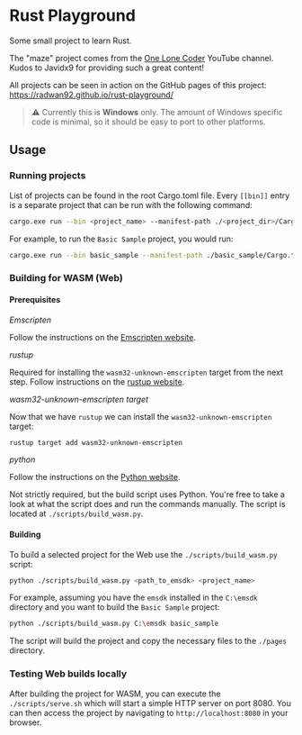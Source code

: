 # Rust Playground

Some small project to learn Rust.

The "maze" project comes from the [One Lone Coder](https://www.youtube.com/@javidx9) YouTube channel.
Kudos to Javidx9 for providing such a great content!

All projects can be seen in action on the GitHub pages of this project:
https://radwan92.github.io/rust-playground/

> :warning: Currently this is **Windows** only.
> The amount of Windows specific code is minimal, so it should be easy to port to other platforms.

## Usage

### Running projects

List of projects can be found in the root Cargo.toml file.
Every `[[bin]]` entry is a separate project that can be run with the following command:

```bash
cargo.exe run --bin <project_name> --manifest-path ./<project_dir>/Cargo.toml
```

For example, to run the `Basic Sample` project, you would run:

```bash
cargo.exe run --bin basic_sample --manifest-path ./basic_sample/Cargo.toml
```

### Building for WASM (Web)

#### Prerequisites

_Emscripten_

Follow the instructions on the [Emscripten website](https://emscripten.org/docs/getting_started/downloads.html).

_rustup_

Required for installing the `wasm32-unknown-emscripten` target from the next step.
Follow instructions on the [rustup website](https://rustup.rs).

_wasm32-unknown-emscripten target_

Now that we have `rustup` we can install the `wasm32-unknown-emscripten` target:

```bash
rustup target add wasm32-unknown-emscripten
```

_python_

Follow the instructions on the [Python website](https://www.python.org/downloads).

Not strictly required, but the build script uses Python.
You're free to take a look at what the script does and run the commands manually.
The script is located at `./scripts/build_wasm.py`.

#### Building

To build a selected project for the Web use the `./scripts/build_wasm.py` script:

```bash
python ./scripts/build_wasm.py <path_to_emsdk> <project_name>
```

For example, assuming you have the `emsdk` installed in the `C:\emsdk` directory and you want to build
the `Basic Sample` project:

```bash
python ./scripts/build_wasm.py C:\emsdk basic_sample
```

The script will build the project and copy the necessary files to the `./pages` directory.

### Testing Web builds locally

After building the project for WASM, you can execute the `./scripts/serve.sh` which will start a simple HTTP server on
port 8080.
You can then access the project by navigating to `http://localhost:8080` in your browser.